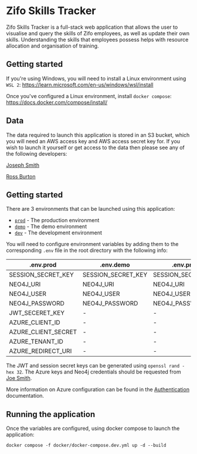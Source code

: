 # Zifo Skills Tracker

Zifo Skills Tracker is a full-stack web application that allows the user to visualise and query the skills of Zifo employees, as well as update their own skills. Understanding the skills that employees possess helps with resource allocation and organisation of training.

## Getting started

If you're using Windows, you will need to install a Linux environment using `WSL 2`: https://learn.microsoft.com/en-us/windows/wsl/install

Once you've configured a Linux environment, install `docker compose`: https://docs.docker.com/compose/install/

## Data

The data required to launch this application is stored in an S3 bucket, which you will need an AWS access key and AWS access secret key for. If you wish to launch it yourself or get access to the data then please see any of the following developers:

[Joseph Smith](mailto:joe.smith@zifornd.com)

[Ross Burton](mailto:ross.burton@zifornd.com)

## Getting started

There are 3 environments that can be launched using this application:

- [`prod`](./docker/docker-compose.prod.yml) - The production environment
- [`demo`](./docker/docker-compose.demo.yml) - The demo environment
- [`dev`](./docker/docker-compose.dev.yml) - The development environment

You will need to configure environment variables by adding them to the corresponding `.env` file in the root directory with the following info:

| .env.prod           | .env.demo          | .env.prod          |
| ---                 | ---                | ---                |
| SESSION_SECRET_KEY  | SESSION_SECRET_KEY | SESSION_SECRET_KEY |
| NEO4J_URI           | NEO4J_URI          | NEO4J_URI          |
| NEO4J_USER          | NEO4J_USER         | NEO4J_USER         |
| NEO4J_PASSWORD      | NEO4J_PASSWORD     | NEO4J_PASSWORD     |
| JWT_SECERET_KEY     | -                  | -                  |
| AZURE_CLIENT_ID     | -                  | -                  |
| AZURE_CLIENT_SECRET | -                  | -                  |
| AZURE_TENANT_ID     | -                  | -                  |
| AZURE_REDIRECT_URI  | -                  | -                  |

The JWT and session secret keys can be generated using `openssl rand -hex 32`. The Azure keys and Neo4j credentials should be requested from [Joe Smith](mailto:joe.smith@zifornd.com).

More information on Azure configuration can be found in the [Authentication](docs/Authentication.md) documentation.

## Running the application

Once the variables are configured, using docker compose to launch the application:

```
docker compose -f docker/docker-compose.dev.yml up -d --build
```
